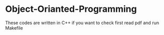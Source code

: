 # Object-Orianted-Programming
These codes are written in C++
if you want to check first read pdf
and run Makefile
